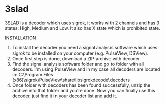 # 3slad

3SLAD is a decoder which uses sigrok, it works with 2 channels and has 3 states: High, Medium and Low.
It also has X state which is prohibited state.

INSTALLATION

1. To install the decoder you need a signal analysis software which uses sigrok to be installed on your computer (e.g. PulseView, DSView).
2. Once first step is done, download a ZIP-archive with decoder.
3. Find the signal analysis software folder and go to folder with all decoders.
I'm using PulseView and in my case all decoders are located in:
C:\Program Files (x86)\sigrok\PulseView\share\libsigrokdecode\decoders
4. Once folder with decoders has been found successfully, unzip the archive into that folder and you're done.
Now you can finally use this decoder, just find it in your decoder list and add it.
